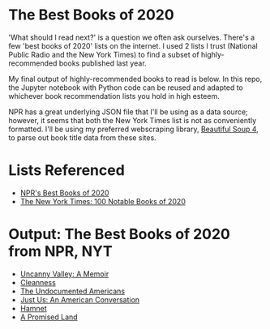 # The Best Books of 2020
'What should I read next?' is a question we often ask ourselves. There's a few 'best books of 2020' lists on the internet. I used 2 lists I trust (National Public Radio and the New York Times) to find a subset of highly-recommended books published last year.

My final output of highly-recommended books to read is below. In this repo, the Jupyter notebook with Python code can be reused and adapted to whichever book recommendation lists you hold in high esteem. 

NPR has a great underlying JSON file that I'll be using as a data source; however, it seems that both the New York Times list is not as conveniently formatted. I'll be using my preferred webscraping library, [Beautiful Soup 4](https://www.crummy.com/software/BeautifulSoup/), to parse out book title data from these sites.

# Lists Referenced
- [NPR's Best Books of 2020](https://apps.npr.org/best-books/#tags=staff+picks&view=covers&year=2020)
- [The New York Times: 100 Notable Books of 2020](https://www.nytimes.com/interactive/2020/books/notable-books.html)

# Output: The Best Books of 2020 from NPR, NYT
- [Uncanny Valley: A Memoir](https://g.co/kgs/PGT7M4)
- [Cleanness](https://g.co/kgs/jhvMgn)
- [The Undocumented Americans](https://g.co/kgs/q4DecM)
- [Just Us: An American Conversation](https://g.co/kgs/8nMQBC)
- [Hamnet](https://g.co/kgs/8pUKd2)
- [A Promised Land](https://g.co/kgs/rauVmc)
